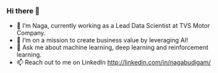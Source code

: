 ### Hi there 👋

* 🔭 I’m Naga, currently working as a Lead Data Scientist at TVS Motor Company.
* 🌱 I’m on a mission to create business value by leveraging AI!
* 💬 Ask me about machine learning, deep learning and reinforcement learning.
* 📫 Reach out to me on LinkedIn http://linkedin.com/in/nagabudigam/
